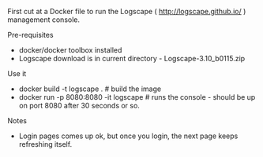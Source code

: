 
First cut at a Docker file to run the Logscape ( http://logscape.github.io/ ) management console.

Pre-requisites
* docker/docker toolbox installed
* Logscape download is in current directory - Logscape-3.10_b0115.zip

Use it
* docker build -t logscape . # build the image
* docker run -p 8080:8080 -it logscape # runs the console - should be up on port 8080 after 30 seconds or so.

Notes
* Login pages comes up ok, but once you login, the next page keeps refreshing itself.
